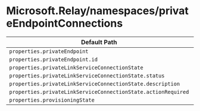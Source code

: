 # Microsoft.Relay/namespaces/privateEndpointConnections

| Default Path | Alias |
|---|---|
| `properties.privateEndpoint` | `Microsoft.Relay/namespaces/privateEndpointConnections/privateEndpoint` |
| `properties.privateEndpoint.id` | `Microsoft.Relay/namespaces/privateEndpointConnections/privateEndpoint.id` |
| `properties.privateLinkServiceConnectionState` | `Microsoft.Relay/namespaces/privateEndpointConnections/privateLinkServiceConnectionState` |
| `properties.privateLinkServiceConnectionState.status` | `Microsoft.Relay/namespaces/privateEndpointConnections/privateLinkServiceConnectionState.status` |
| `properties.privateLinkServiceConnectionState.description` | `Microsoft.Relay/namespaces/privateEndpointConnections/privateLinkServiceConnectionState.description` |
| `properties.privateLinkServiceConnectionState.actionRequired` | `Microsoft.Relay/namespaces/privateEndpointConnections/privateLinkServiceConnectionState.actionRequired` |
| `properties.provisioningState` | `Microsoft.Relay/namespaces/privateEndpointConnections/provisioningState` |

